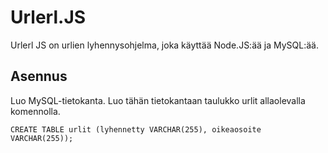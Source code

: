# Urlerl.JS
 Urlerl JS on urlien lyhennysohjelma, joka käyttää Node.JS:ää ja MySQL:ää.

## Asennus

Luo MySQL-tietokanta. Luo tähän tietokantaan taulukko urlit allaolevalla komennolla. 

```mysql
CREATE TABLE urlit (lyhennetty VARCHAR(255), oikeaosoite VARCHAR(255));
```

